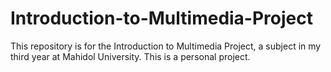 # Introduction-to-Multimedia-Project
This repository is for the Introduction to Multimedia Project, a subject in my third year at Mahidol University.
This is a personal project.
